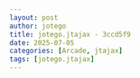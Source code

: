 ```yaml
---
layout: post
author: jotego
title: jotego.jtajax - 3ccd5f9
date: 2025-07-05
categories: [Arcade, jtajax]
tags: [jotego.jtajax]
---
```



